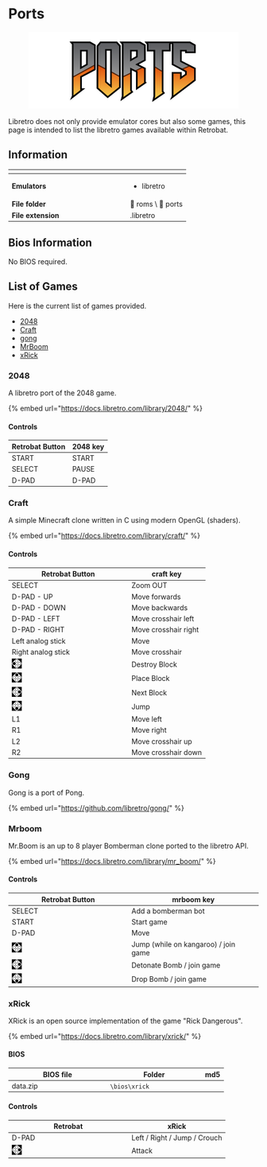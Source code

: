 # Ports

<div align="left">

<figure><img src="https://raw.githubusercontent.com/fabricecaruso/es-theme-carbon/52ff37c9e265587d006945a2ba695b5a962b3a3d/art/logos/ports.svg" alt=""><figcaption></figcaption></figure>

</div>

Libretro does not only provide emulator cores but also some games, this page is intended to list the libretro games available within Retrobat.

## Information

<table data-header-hidden><thead><tr><th width="224"></th><th></th></tr></thead><tbody><tr><td><strong>Emulators</strong></td><td><ul><li>libretro</li></ul></td></tr><tr><td><strong>File folder</strong></td><td><span data-gb-custom-inline data-tag="emoji" data-code="1f4c2">📂</span> roms \ <span data-gb-custom-inline data-tag="emoji" data-code="1f4c2">📂</span> ports</td></tr><tr><td><strong>File extension</strong></td><td>.libretro</td></tr></tbody></table>

## Bios Information

No BIOS required.

## List of Games

Here is the current list of games provided.

* [2048](ports.md#2048)
* [Craft](ports.md#craft)
* [gong](ports.md#gong)
* [MrBoom](ports.md#mrboom)
* [xRick](ports.md#xrick)

### 2048

A libretro port of the 2048 game.

{% embed url="https://docs.libretro.com/library/2048/" %}

#### Controls

| Retrobat Button | 2048 key |
| --------------- | -------- |
| START           | START    |
| SELECT          | PAUSE    |
| D-PAD           | D-PAD    |

### Craft

A simple Minecraft clone written in C using modern OpenGL (shaders).

{% embed url="https://docs.libretro.com/library/craft/" %}

#### Controls

<table><thead><tr><th width="227">Retrobat Button</th><th>craft key</th></tr></thead><tbody><tr><td>SELECT</td><td>Zoom OUT</td></tr><tr><td>D-PAD - UP</td><td>Move forwards</td></tr><tr><td>D-PAD - DOWN</td><td>Move backwards</td></tr><tr><td>D-PAD - LEFT</td><td>Move crosshair left</td></tr><tr><td>D-PAD - RIGHT</td><td>Move crosshair right</td></tr><tr><td>Left analog stick</td><td>Move</td></tr><tr><td>Right analog stick</td><td>Move crosshair</td></tr><tr><td><img src="../../../.gitbook/assets/image (48).png" alt=""></td><td>Destroy Block</td></tr><tr><td><img src="../../../.gitbook/assets/image (50).png" alt=""></td><td>Place Block</td></tr><tr><td><img src="../../../.gitbook/assets/image (16).png" alt=""></td><td>Next Block</td></tr><tr><td><img src="../../../.gitbook/assets/image (30).png" alt=""></td><td>Jump</td></tr><tr><td>L1</td><td>Move left</td></tr><tr><td>R1</td><td>Move right</td></tr><tr><td>L2</td><td>Move crosshair up</td></tr><tr><td>R2</td><td>Move crosshair down</td></tr></tbody></table>

### Gong

Gong is a port of Pong.

{% embed url="https://github.com/libretro/gong/" %}

### Mrboom

Mr.Boom is an up to 8 player Bomberman clone ported to the libretro API.

{% embed url="https://docs.libretro.com/library/mr_boom/" %}

#### Controls

<table><thead><tr><th width="227">Retrobat Button</th><th>mrboom key</th></tr></thead><tbody><tr><td>SELECT</td><td>Add a bomberman bot</td></tr><tr><td>START</td><td>Start game</td></tr><tr><td>D-PAD</td><td>Move</td></tr><tr><td><img src="../../../.gitbook/assets/image (50).png" alt=""></td><td>Jump (while on kangaroo) / join game</td></tr><tr><td><img src="../../../.gitbook/assets/image (16).png" alt=""></td><td>Detonate Bomb / join game</td></tr><tr><td><img src="../../../.gitbook/assets/image (30).png" alt=""></td><td>Drop Bomb / join game</td></tr></tbody></table>

### xRick

XRick is an open source implementation of the game "Rick Dangerous".

{% embed url="https://docs.libretro.com/library/xrick/" %}

#### BIOS

<table><thead><tr><th width="184">BIOS file</th><th width="177">Folder</th><th>md5</th></tr></thead><tbody><tr><td>data.zip</td><td><code>\bios\xrick</code></td><td></td></tr></tbody></table>

#### Controls

<table><thead><tr><th width="227">Retrobat</th><th>xRick</th></tr></thead><tbody><tr><td>D-PAD</td><td>Left / Right / Jump / Crouch</td></tr><tr><td><img src="../../../.gitbook/assets/image (16).png" alt=""></td><td>Attack</td></tr></tbody></table>
